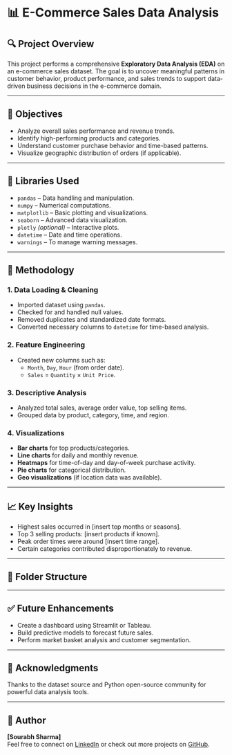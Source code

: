 # 📊 E-Commerce Sales Data Analysis

## 🔍 Project Overview
This project performs a comprehensive **Exploratory Data Analysis (EDA)** on an e-commerce sales dataset. The goal is to uncover meaningful patterns in customer behavior, product performance, and sales trends to support data-driven business decisions in the e-commerce domain.

---

## 🎯 Objectives
- Analyze overall sales performance and revenue trends.
- Identify high-performing products and categories.
- Understand customer purchase behavior and time-based patterns.
- Visualize geographic distribution of orders (if applicable).

---

## 🧰 Libraries Used
- `pandas` – Data handling and manipulation.
- `numpy` – Numerical computations.
- `matplotlib` – Basic plotting and visualizations.
- `seaborn` – Advanced data visualization.
- `plotly` *(optional)* – Interactive plots.
- `datetime` – Date and time operations.
- `warnings` – To manage warning messages.

---

## 🧪 Methodology

### 1. Data Loading & Cleaning
- Imported dataset using `pandas`.
- Checked for and handled null values.
- Removed duplicates and standardized date formats.
- Converted necessary columns to `datetime` for time-based analysis.

### 2. Feature Engineering
- Created new columns such as:
  - `Month`, `Day`, `Hour` (from order date).
  - `Sales` = `Quantity` × `Unit Price`.

### 3. Descriptive Analysis
- Analyzed total sales, average order value, top selling items.
- Grouped data by product, category, time, and region.

### 4. Visualizations
- **Bar charts** for top products/categories.
- **Line charts** for daily and monthly revenue.
- **Heatmaps** for time-of-day and day-of-week purchase activity.
- **Pie charts** for categorical distribution.
- **Geo visualizations** (if location data was available).

---

## 📈 Key Insights
- Highest sales occurred in [insert top months or seasons].
- Top 3 selling products: [insert products if known].
- Peak order times were around [insert time range].
- Certain categories contributed disproportionately to revenue.

---

## 📂 Folder Structure

---

## ✅ Future Enhancements
- Create a dashboard using Streamlit or Tableau.
- Build predictive models to forecast future sales.
- Perform market basket analysis and customer segmentation.

---

## 🙌 Acknowledgments
Thanks to the dataset source and Python open-source community for powerful data analysis tools.

---

## 📌 Author
**[Sourabh Sharma]**  
Feel free to connect on [LinkedIn](https://www.linkedin.com/in/tgsaurabhs) or check out more projects on [GitHub](https://github.com/tgsaurabhs).

